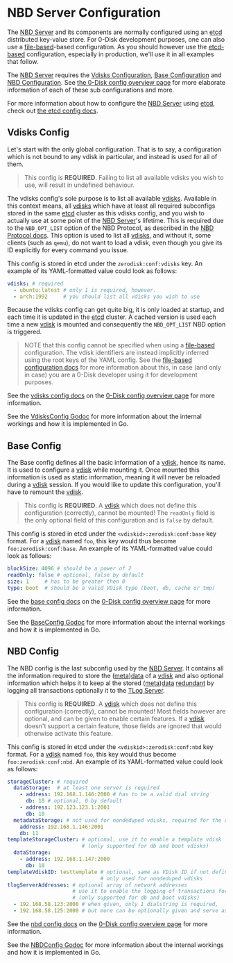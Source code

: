 # NBD Server Configuration

The [NBD Server][nbd] and its components are normally configured using an [etcd][configetcd] distributed key-value store. For 0-Disk development purposes, one can also use a [file-based][configfile]-based configuration. As you should however use the [etcd-based][configetcd] configuration, especially in production, we'll use it in all examples that follow.

The [NBD Server][nbd] requires the [Vdisks Configuration](#vdisks-config), [Base Configuration](#base-config) and [NBD Configuration](#nbd-config). See [the 0-Disk config overview page][configDoc] for more elaborate information of each of these sub configurations and more.

For more information about how to configure the [NBD Server][nbd] using [etcd][etcd], check out [the etcd config docs][configetcd].

## Vdisks Config

Let's start with the only global configuration. That is to say, a configuration which is not bound to any vdisk in particular, and instead is used for all of them.

> This config is **REQUIRED**. Failing to list all available vdisks you wish to use, will result in undefined behaviour.

The vdisks config's sole purpose is to list all available [vdisks][vdisk]. Available in this context means, all [vdisks][vdisk] which have at least all required subconfigs stored in the same [etcd][etcd] cluster as this vdisks config, and you wish to actually use at some point of the [NBD Server][nbd]'s lifetime. This is required due to the `NBD_OPT_LIST` option of the NBD Protocol, as described in the [NBD Protocol docs][nbdprotocol]. This option is used to list all [vdisks][vdisk], and without it, some clients (such as `qemu`), do not want to load a vdisk, even though you give its ID explicitly for every command you issue.

This config is stored in etcd under the `zerodisk:conf:vdisks` key. An example of its YAML-formatted value could look as follows:

```yaml
vdisks: # required
  - ubuntu:latest # only 1 is required, however.
  - arch:1992     # you should list all vdisks you wish to use
```

Because the vdisks config can get quite big, it is only loaded at startup, and each time it is updated in the [etcd][etcd] cluster. A cached version is used each time a new [vdisk][vdisk] is mounted and  consequently the `NBD_OPT_LIST` NBD option is triggered.

> NOTE that this config cannot be specified when using a [file-based][configfile] configuration. The vdisk identifiers are instead implicitly inferred using the root keys of the YAML config. See the [file-based configuration docs][configfile] for more information about this, in case (and only in case) you are a 0-Disk developer using it for development purposes.

See the [vdisks config docs][vdisksconf] on the [0-Disk config overview page][configDoc] for more information.

See the [VdisksConfig Godoc][vdisksconfigGodoc] for more information about the internal workings and how it is implemented in Go.

## Base Config

The Base config defines all the basic information of a [vdisk][vdisk], hence its name. It is used to configure a [vdisk][vdisk] while mounting it. Once mounted this information is used as static information, meaning it will never be reloaded during a [vdisk][vdisk] session. If you would like to update this configuration, you'll have to remount the [vdisk][vdisk].

> This config is **REQUIRED**. A [vdisk][vdisk] which does not define this configuration (correctly), cannot be mounted! The `readOnly` field is the only optional field of this configuration and is `false` by default.

This config is stored in etcd under the `<vdiskid>:zerodisk:conf:base` key format. For a [vdisk][vdisk] named `foo`, this key would thus become `foo:zerodisk:conf:base`. An example of its YAML-formatted value could look as follows:

```yaml
blockSize: 4096 # should be a power of 2
readOnly: false # optional, false by default
size: 1 	# has to be greater then 0
type: boot	# should be a valid VDisk type (boot, db, cache or tmp)
```

See the [base config docs][baseconf] on the [0-Disk config overview page][configDoc] for more information.

See the [BaseConfig Godoc][baseconfigGodoc] for more information about the internal workings and how it is implemented in Go.

## NBD Config

The NBD config is the last subconfig used by the [NBD Server][nbd]. It contains all the information required to store the ([meta][metadata])[data][data] of a [vdisk][vdisk] and also optional information which helps it to keep al the stored ([meta][metadata])[data][data] [redundant][redundant] by logging all transactions optionally it to the [TLog Server][tlogserver].

> This config is **REQUIRED**. A [vdisk][vdisk] which does not define this configuration (correctly), cannot be mounted! Most fields however are optional, and can be given to enable certain features. If a [vdisk][vdisk] doesn't support a certain feature, those fields are ignored that would otherwise activate this feature.

This config is stored in etcd under the `<vdiskid>:zerodisk:conf:nbd` key format. For a [vdisk][vdisk] named `foo`, this key would thus become `foo:zerodisk:conf:nbd`. An example of its YAML-formatted value could look as follows:

```yaml
storageCluster: # required
  dataStorage:  # at least one server is required
    - address: 192.168.1.146:2000 # has to be a valid dial string
      db: 10 # optional, 0 by default
    - address: 192.123.123.1:2001
      db: 10
  metadataStorage: # not used for nondeduped vdisks, required for the others
    address: 192.168.1.146:2001
    db: 11
templateStorageCluster: # optional, use it to enable a template vdisk
                        # (only supported for db and boot vdisks)
  dataStorage:
    - address: 192.168.1.147:2000
      db: 10
templateVdiskID: testtemplate # optional, same as VDisk ID if not defined,
                              # only used for nondeduped vdisks
tlogServerAddresses: # optional array of network addresses
                     # use it to enable the logging of transactions for this vdisk
                     # (only supported for db and boot vdisks)
  - 192.168.58.123:2000 # when given, only 1 dialstring is required,
  - 192.168.58.125:2000 # but more can be optionally given and serve as a backup.
```

See the [nbd config docs][nbdconf] on the [0-Disk config overview page][configDoc] for more information.

See the [NBDConfig Godoc][nbdconfigGodoc] for more information about the internal workings and how it is implemented in Go.


[nbd]: nbd.md
[nbdprotocol]: https://github.com/NetworkBlockDevice/nbd/blob/master/doc/proto.md

[etcd]: https://github.com/coreos/etcd

[configDoc]: /docs/config.md
[configetcd]: /docs/config.md#etcd
[configfile]: /docs/config.md#file
[vdisksconf]: /docs/config.md#vdisks-config
[baseconf]: /docs/config.md#base-config
[nbdconf]: /docs/config.md#nbd-config
[tlogserver]: /docs/tlog/server.md

[metadata]: glossary.md#metadata
[redundant]: glossary.md#redundant
[data]: glossary.md#data
[vdisk]: /docs/glossary.md#vdisk

[configGodoc]:  https://godoc.org/github.com/zero-os/0-Disk/config
[baseconfigGodoc]: https://godoc.org/github.com/zero-os/0-Disk/config#BaseConfig
[nbdconfigGodoc]: https://godoc.org/github.com/zero-os/0-Disk/config#NBDConfig
[vdisksconfigGodoc]: https://godoc.org/github.com/zero-os/0-Disk/config#VdisksConfig
